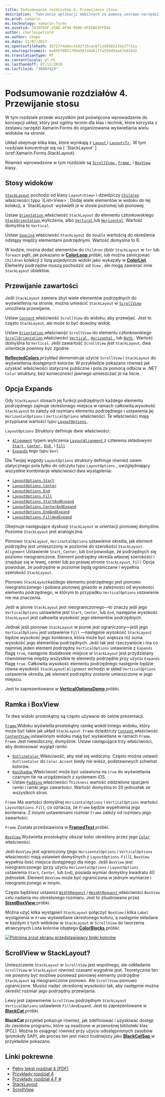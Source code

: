 ```yaml
---
title: Podsumowanie rozdziałów 4. Przewijanie stosu
description: 'Tworzenie aplikacji mobilnych za pomocą zestawu narzędzi Xamarin.Forms: Podsumowanie rozdziału 4. Przewijanie stosu'
ms.prod: xamarin
ms.technology: xamarin-forms
ms.assetid: 7A39FD4F-15AD-4F94-960E-9FEEB63FFD44
author: charlespetzold
ms.author: chape
ms.date: 11/07/2017
ms.openlocfilehash: 3571774ddec4182f35cac6f13d4582235e2ff31a
ms.sourcegitcommit: 6e955f6851794d58334d41f7a550d93a47e834d2
ms.translationtype: MT
ms.contentlocale: pl-PL
ms.lasthandoff: 07/12/2018
ms.locfileid: "38997429"
---
```

# <a name="summary-of-chapter-4-scrolling-the-stack"></a>Podsumowanie rozdziałów 4. Przewijanie stosu

W tym rozdziale przede wszystkim jest poświęcona wprowadzenie do koncepcji *układ*, który jest ogólny termin dla klas i technik, które korzysta z zestawu narzędzi Xamarin.Forms do organizowania wyświetlania wielu widoków na stronie.

Układ obejmuje kilka klas, które wynikają z [ `Layout` ](xref:Xamarin.Forms.Layout) i [ `Layout<T>` ](xref:Xamarin.Forms.Layout`1). W tym rozdziale koncentruje się na [ `StackLayout` ](xref:Xamarin.Forms.StackLayout).

Również wprowadzone w tym rozdziale są [ `ScrollView` ](xref:Xamarin.Forms.ScrollView), [ `Frame` ](xref:Xamarin.Forms.Frame), i [ `BoxView` ](xref:Xamarin.Forms.BoxView) klasy.

## <a name="stacks-of-views"></a>Stosy widoków

[`StackLayout`](xref:Xamarin.Forms.StackLayout) pochodzi od klasy `Layout<View>` i dziedziczy [ `Children` ](xref:Xamarin.Forms.Layout`1) właściwości typu `IList<View>`. Dodaj wiele elementów w widoku do tej kolekcji, a `StackLayout` wyświetli je w stosie poziomej lub pionowej.

Ustaw [ `Orientation` ](xref:Xamarin.Forms.StackLayout.Orientation) właściwość `StackLayout` do elementu członkowskiego [ `StackOrientation` ](xref:Xamarin.Forms.StackOrientation) wyliczenia, albo [ `Vertical` ](xref:Xamarin.Forms.StackOrientation.Vertical) lub [ `Horizontal`](xref:Xamarin.Forms.StackOrientation.Horizontal). Wartość domyślna to `Vertical`.

Ustaw [ `Spacing` ](xref:Xamarin.Forms.StackLayout.Spacing) właściwość `StackLayout` do `double` wartością do określenia odstępy między elementami podrzędnymi. Wartość domyślna to 6.

W kodzie, można dodać elementów do `Children` zbiór `StackLayout` w `for` lub `foreach` pętli, jak pokazano w [ **ColorLoop** ](https://github.com/xamarin/xamarin-forms-book-samples/tree/master/Chapter04/ColorLoop) próbki, lub można zainicjować `Children` kolekcji z listą pojedyncze widoki jako wykazały w [ **ColorList**](https://github.com/xamarin/xamarin-forms-book-samples/tree/master/Chapter04/ColorList). Elementy podrzędne muszą pochodzić od `View` , ale mogą zawierać inne `StackLayout` obiektów.

## <a name="scrolling-content"></a>Przewijanie zawartości

Jeśli `StackLayout` zawiera zbyt wiele elementów podrzędnych do wyświetlenia na stronie, można umieścić `StackLayout` w [ `ScrollView` ](xref:Xamarin.Forms.ScrollView) umożliwia przewijanie.

Ustaw [ `Content` ](xref:Xamarin.Forms.ScrollView.Content) właściwość `ScrollView` do widoku, aby przewijać. Jest to często `StackLayout`, ale może to być dowolny widok.

Ustaw [ `Orientation` ](xref:Xamarin.Forms.ScrollView.Orientation) właściwość `ScrollView` do elementu członkowskiego [ `ScrollOrientation` ](xref:Xamarin.Forms.ScrollOrientation) właściwości [ `Vertical` ](xref:Xamarin.Forms.ScrollOrientation.Vertical), [ `Horizontal` ](xref:Xamarin.Forms.ScrollOrientation.Horizontal), lub [ `Both` ](xref:Xamarin.Forms.ScrollOrientation.Both). Wartość domyślna to `Vertical`. Jeśli zawartość `ScrollView` jest `StackLayout`, dwa orientacje powinny być zgodne.

[ **ReflectedColors** ](https://github.com/xamarin/xamarin-forms-book-samples/tree/master/Chapter04/ReflectedColors) przykład demonstruje użycie `ScrollView` i `StackLayout` do wyświetlenia dostępnych kolorów. W przykładzie pokazano również jak uzyskać właściwości statyczne publiczne i pola za pomocą odbicia w .NET `Color` struktury, bez konieczności jawnego umieszczać je na liście.

## <a name="the-expands-option"></a>Opcja Expands

Gdy `StackLayout` stosach jej funkcji podrzędnych każdego elementu podrzędnego zajmuje określonego miejsca w ramach całkowita wysokość `StackLayout` to zależy od rozmiaru elementu podrzędnego i ustawienia jej `HorizontalOptions` i `VerticalOptions` właściwości. Te właściwości mają przypisane wartości typu [ `LayoutOptions` ](http://developer.xamstage.com/api/type/Xamarin.Forms.LayoutOptions/).

`LayoutOptions` Struktury definiuje dwie właściwości:

- [`Alignment`](xref:Xamarin.Forms.LayoutOptions.Alignment) typem wyliczenia [ `LayoutAlignment` ](xref:Xamarin.Forms.LayoutAlignment) z czterema składowymi [ `Start` ](xref:Xamarin.Forms.LayoutAlignment.Start), [ `Center` ](xref:Xamarin.Forms.LayoutAlignment.Center), [ `End` ](xref:Xamarin.Forms.LayoutAlignment.End), i [`Fill`](xref:Xamarin.Forms.LayoutAlignment.Fill)
- [`Expands`](xref:Xamarin.Forms.LayoutOptions.Expands) tego typu `bool`

Dla Twojej wygody `LayoutOptions` struktury definiuje również osiem statycznego pola tylko do odczytu typu `LayoutOptions` , uwzględniający wszystkie kombinacje właściwości dwa wystąpienia:

- [`LayoutOptions.Start`](xref:Xamarin.Forms.LayoutOptions.Start)
- [`LayoutOptions.Center`](xref:Xamarin.Forms.LayoutOptions.Center)
- [`LayoutOptions.End`](xref:Xamarin.Forms.LayoutOptions.End)
- [`LayoutOptions.Fill`](xref:Xamarin.Forms.LayoutOptions.Fill)
- [`LayoutOptions.StartAndExpand`](xref:Xamarin.Forms.LayoutOptions.StartAndExpand)
- [`LayoutOptions.CenterAndExpand`](xref:Xamarin.Forms.LayoutOptions.CenterAndExpand)
- [`LayoutOptions.EndAndExpand`](xref:Xamarin.Forms.LayoutOptions.EndAndExpand)
- [`LayoutOptions.FillAndExpand`](xref:Xamarin.Forms.LayoutOptions.FillAndExpand)

Obejmuje następujące dyskusji `StackLayout` w orientacji pionowej domyślne. Poziome `StackLayout` jest analogiczna.

Pionowo `StackLayout`, `HorizontalOptions` ustawienie określa, jak element podrzędny jest umieszczony w poziomie do szerokości `StackLayout`. `Alignment` Ustawienie `Start`, `Center`, lub `End` powoduje, że podrzędnych się poziomo nieograniczone. Element podrzędny określa własnej szerokości i znajduje się w lewej, center lub po prawej stronie `StackLayout`. `Fill` Opcja powoduje, że podrzędne w poziomie będą ograniczane i wypełnia szerokość `StackLayout`.

Pionowo `StackLayout`każdego elementu podrzędnego jest pionowo nieograniczonego i pobiera pionowej gniazdo w zależności od wysokości elementu podrzędnego, w którym to przypadku `VerticalOptions` ustawienie nie ma znaczenia.

Jeśli w pionie `StackLayout` jest nieograniczonego&mdash;to znaczy jeśli jego `VerticalOptions` ustawienie jest `Start`, `Center`, lub `End`, następnie wysokość `StackLayout` jest całkowita wysokość jego elementów podrzędnych.

Jednak jeśli pionowe `StackLayout` w pionie jest ograniczony&mdash;jeśli jego `VerticalOptions` jest ustawienie `Fill` &mdash;następnie wysokość `StackLayout` będzie wysokość jego kontenera, która może być większa niż suma wysokość jego elementów podrzędnych. Jeśli tak jest rzeczywiście i ma co najmniej jeden element podrzędny `VerticalOptions` ustawienie z `Expands` flagę `true`, następnie dodatkowe miejsce w `StackLayout` jest przydzielany równomiernie między wszystkie te elementy podrzędne przy użyciu `Expands` flagę `true`. Całkowita wysokość elementu podrzędnego następnie będzie równa wysokość `StackLayout`i `Alignment` wchodzi w skład `VerticalOptions` ustawienie określa, jak element podrzędny zostanie umieszczone w jego miejscu.

Jest to zaprezentowane w [ **VerticalOptionsDemo** ](https://github.com/xamarin/xamarin-forms-book-samples/tree/master/Chapter04/VerticalOptionsDemo) próbki.

## <a name="frame-and-boxview"></a>Ramka i BoxView

Te dwa widoki prostokątny są często używane do celów prezentacji.

[ `Frame` ](xref:Xamarin.Forms.Frame) Widoku wyświetla prostokątny ramkę wokół innego widoku, który może być takie jak układ `StackLayout`. `Frame` dziedziczy [ `Content` ](xref:Xamarin.Forms.ContentView.Content) właściwość [ `ContentView` ](xref:Xamarin.Forms.ContentView) ustawionym widoku mają być wyświetlane w ramach `Frame`. `Frame` Jest niewidoczny, domyślnie. Ustaw następujące trzy właściwości, aby dostosować wygląd ramki:

- [ `OutlineColor` ](xref:Xamarin.Forms.Frame.OutlineColor) Właściwość, aby stał się widoczny. Często można ustawić `OutlineColor` do `Color.Accent` kiedy nie wiesz, podstawowych schemat kolorów.
- [ `HasShadow` ](xref:Xamarin.Forms.Frame.HasShadow) Właściwość może być ustawiona na `true` do wyświetlania czarnym tle na urządzeniach z systemem iOS.
- Ustaw [ `Padding` ](xref:Xamarin.Forms.Layout.Padding) właściwości `Thickness` wartość oddzielone spacjami ramki i ramki jego zawartości. Wartość domyślna to 20 jednostek ze wszystkich stron.

`Frame` Ma wartości domyślnej `HorizontalOptions` i `VerticalOptions` wartości `LayoutOptions.Fill`, co oznacza, że `Frame` będzie wypełnienia jego kontenera. Z innymi ustawieniami rozmiar `Frame` zależy od rozmiaru jego zawartości.

`Frame` Została przedstawiona w [ **FramedText** ](https://github.com/xamarin/xamarin-forms-book-samples/tree/master/Chapter04/FramedText) próbki.

[ `BoxView` ](xref:Xamarin.Forms.BoxView) Wyświetla prostokątny obszar kolor określony przez jego [ `Color` ](xref:Xamarin.Forms.BoxView.Color) właściwości.

Jeśli `BoxView` jest ograniczony (jego `HorizontalOptions` i `VerticalOptions` właściwości mają ustawień domyślnych z `LayoutOptions.Fill`), `BoxView` wypełnia ilość miejsca dostępnego dla niego. Jeśli `BoxView` jest nieograniczonego (przy użyciu `HorizontalOptions` i `LayoutOptions` ustawienia `Start`, `Center`, lub `End`), posiada wymiar domyślny kwadratu 40 jednostek. Element `BoxView` może być ograniczona w jednym wymiarze i nieograniczonego w innym.

Często będziesz ustawisz [ `WidthRequest` ](xref:Xamarin.Forms.VisualElement.WidthRequest) i [ `HeightRequest` ](xref:Xamarin.Forms.VisualElement.HeightRequest) właściwości `BoxView` celu nadania mu określonego rozmiaru. Jest to zilustrowane przez [ **SizedBoxView** ](https://github.com/xamarin/xamarin-forms-book-samples/tree/master/Chapter04/SizedBoxView) próbki.

Można użyć kilka wystąpień `StackLayout` połączyć `BoxView` i kilka `Label` wystąpienia w `Frame` wyświetlane określonego koloru, a następnie składane w każdym z tych widoków w `StackLayout` w `ScrollView` do tworzenia atrakcyjnych Lista kolorów objętego [ **ColorBlocks** ](https://github.com/xamarin/xamarin-forms-book-samples/tree/master/Chapter04/ColorBlocks) próbki:

[![Potrójna zrzut ekranu przedstawiający bloki kolorów](images/ch04fg11-small.png "listy kolorów")](images/ch04fg11-large.png#lightbox "listy kolorów")

## <a name="a-scrollview-in-a-stacklayout"></a>ScrollView w StackLayout?

Umieszczenie `StackLayout` w `ScrollView` jest wspólnego, ale odkładanie `ScrollView` w `StackLayout` również czasami wygodnie jest. Teoretycznie ten nie powinny być możliwe ponieważ pionowej elementy podrzędne `StackLayout` są nieograniczone pionowo. Ale `ScrollView` pionowo ograniczone. Musisz nadać określonej wysokości tak, aby następnie można określić rozmiar jego podrzędny przewijania.

Lewy jest zapewnienie `ScrollView` podrzędnym `StackLayout` `VerticalOptions` ustawienie `FillAndExpand`. Jest to zaprezentowane w [ **BlackCat** ](https://github.com/xamarin/xamarin-forms-book-samples/tree/master/Chapter04/BlackCat) próbki.

**BlackCat** przykład pokazuje również, jak zdefiniować i uzyskiwać dostęp do zasobów programu, które są osadzone w przenośnej biblioteki klas (PCL). Można to osiągnąć również przy użyciu udostępnionych zasobów (protokoły SAP), ale proces ten jest nieco trudniejszy jako [ **BlackCatSap** ](https://github.com/xamarin/xamarin-forms-book-samples/tree/master/Chapter04/BlackCatSap) w przykładzie pokazano.



## <a name="related-links"></a>Linki pokrewne

- [Pełny tekst rozdział 4 (PDF)](https://download.xamarin.com/developer/xamarin-forms-book/XamarinFormsBook-Ch04-Apr2016.pdf)
- [Przykłady rozdział 4](https://github.com/xamarin/xamarin-forms-book-samples/tree/master/Chapter04)
- [Przykłady rozdział 4 F #](https://github.com/xamarin/xamarin-forms-book-samples/tree/master/Chapter04/FS)
- [StackLayout](~/xamarin-forms/user-interface/layouts/stack-layout.md)
- [ScrollView](~/xamarin-forms/user-interface/layouts/scroll-view.md)
